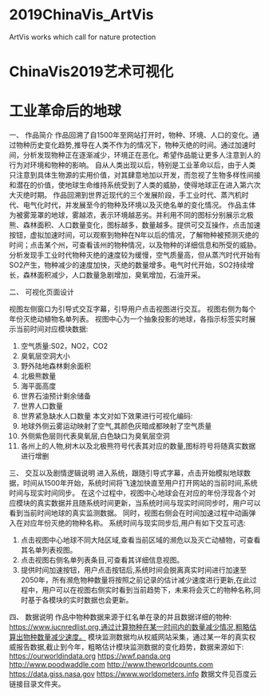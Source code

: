 # 2019ChinaVis_ArtVis
ArtVis works which call for nature protection 
# ChinaVis2019艺术可视化
# 工业革命后的地球
一、	作品简介
作品回溯了自1500年至网站打开时，物种、环境、人口的变化。通过物种历史变化趋势,推导在人类不作为的情况下，物种灭绝的时间。通过加速时间，分析发现物种正在逐渐减少，环境正在恶化。希望作品能让更多人注意到人的行为对环境和物种的影响。
自从人类出现以后，特别是工业革命以后，由于人类只注意到具体生物源的实用价值，对其肆意地加以开发，而忽视了生物多样性间接和潜在的价值，使地球生命维持系统受到了人类的威胁，使得地球正在进入第六次大灭绝时期。
作品回溯到世界近现代的三个发展阶段，手工业时代、蒸汽机时代、电气化时代，并发展至今的物种及环境以及灭绝名单的变化情况。
作品主体为被雾笼罩的地球，雾越浓，表示环境越恶劣。并利用不同的图标分别展示北极熊、森林面积、人口数量变化，图标越多，数量越多。提供可交互操作，点击加速按钮，虚拟加速时间，可以观察到物种在N年以后的情况，了解物种被预测灭绝的时间；点击某个州，可查看该州的物种情况，以及物种的详细信息和所受的威胁。
分析发现手工业时代物种灭绝的速度较为缓慢，空气质量高，但从蒸汽时代开始有SO2产生，物种减少的速度加快，灭绝的数量增多。电气时代开始，SO2持续增长，森林面积减少，人口数量急剧增加，臭氧增加，石油开采。

二、	可视化页面设计
 
视图左侧窗口为引导式交互字幕，引导用户点击视图进行交互。
视图右侧为每个年份灭绝动植物名单列表。
视图中心为一个抽象投影的地球，各指示标签实时展示当前时间对应模块数据:
1.	空气质量:S02，NO2，CO2
2.	臭氧层空洞大小
3.	野外陆地森林剩余面积
4.	北极熊数量
5.	海平面高度
6.	世界石油预计剩余储备
7.	世界人口数量
8.	世界紧急缺水人口数量
本文对如下效果进行可视化编码:
1.	地球外侧云雾运动映射了空气,其颜色灰暗成都映射了空气质量
2.	外侧紫色层则代表臭氧层,白色缺口为臭氧层空洞
3.	各州上的人物,树木以及北极熊符号代表其对应的数量,图标符号将随真实数据进行增删

三、	交互以及剧情逻辑说明
进入系统，跟随引导式字幕，点击开始模拟地球数据，时间从1500年开始，系统时间将飞速加快直至用户打开网站的当前时间,系统时间与现实时间同步。
在这个过程中，视图中心地球会在对应的年份浮现各个对应模块的真实数据并且随系统时间更新，当系统时间与现实时间同步时，用户可以看到当前时间地球的真实监测数据。
同时，视图右侧会在时间加速过程中动画弹入在对应年份灭绝的物种名称。
系统时间与现实同步后,用户有如下交互可选:
1. 点击视图中心地球不同大陆区域,查看当前区域的濒危以及灭亡动植物，可查看其名单列表视图。
2. 点击视图右侧名单列表条目,可查看其详细信息视图。
3. 提供时间加速按钮，用户点击按钮后,系统时间会脱离真实时间进行加速至2050年，所有濒危物种数量将按照之前记录的估计减少速度进行更新,在此过程中，用户可以在视图右侧实时看到当前趋势下，未来将会灭亡的物种名称,同时基于各模块的实时数据也会更新。

四、	数据说明
作品中物种数据来源于红名单在录的并且数据详细的物种: https://www.iucnredlist.org,通过计算物种在某一时间内的数量减少情况,粗略估算出物种数量减少速度。
模块监测数据均从权威网站采集，通过某一年的真实权威报告数据,截止到今年，粗略估计模块监测数据的变化趋势，数据来源如下:
https://ourworldindata.org
https://wwf.panda.org
http://www.poodwaddle.com
http://www.theworldcounts.com
https://data.giss.nasa.gov
https://www.worldometers.info
数据文件见百度云链接目录文件夹。

